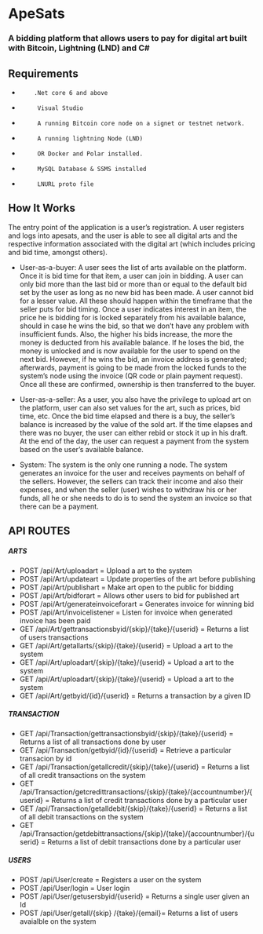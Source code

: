 # ApeSats

### A bidding platform that allows users to pay for digital art built with Bitcoin, Lightning (LND) and C#

## Requirements

 -         .Net core 6 and above
-          Visual Studio
-          A running Bitcoin core node on a signet or testnet network.
-          A running lightning Node (LND)
-          OR Docker and Polar installed.
-          MySQL Database & SSMS installed
-          LNURL proto file

## How It Works

The entry point of the application is a user’s registration. A user registers and logs into apesats, and the user is able to see all digital arts and the respective information associated with the digital art (which includes pricing and bid time, amongst others).

- User-as-a-buyer:
A user sees the list of arts available on the platform. Once it is bid time for that item, a user can join in bidding. A user can only bid more than the last bid or more than or equal to the default bid set by the user as long as no new bid has been made. A user cannot bid for a lesser value. All these should happen within the timeframe that the seller puts for bid timing. 
Once a user indicates interest in an item, the price he is bidding for is locked separately from his available balance, should in case he wins the bid, so that we don’t have any problem with insufficient funds. Also, the higher his bids increase, the more the money is deducted from his available balance.
If he loses the bid, the money is unlocked and is now available for the user to spend on the next bid.
However, if he wins the bid, an invoice address is generated; afterwards, payment is going to be made from the locked funds to the system’s node using the invoice (QR code or plain payment request). Once all these are confirmed, ownership is then transferred to the buyer.

- User-as-a-seller:
As a user, you also have the privilege to upload art on the platform, user can also set values for the art, such as prices, bid time, etc.
Once the bid time elapsed and there is a buy, the seller’s balance is increased by the value of the sold art.
If the time elapses and there was no buyer, the user can either rebid or stock it up in his draft.
At the end of the day, the user can request a payment from the system based on the user’s available balance.

- System:
The system is the only one running a node. The system generates an invoice for the user and receives payments on behalf of the sellers. However, the sellers can track their income and also their expenses, and when the seller (user) wishes to withdraw his or her funds, all he or she needs to do is to send the system an invoice so that there can be a payment.


## API ROUTES

##### ARTS
 - POST /api/Art/uploadart = Upload a art to the system
 - POST /api/Art/updateart = Update properties of the art before publishing
 - POST /api/Art/publishart = Make art open to the public for bidding
 - POST /api/Art/bidforart = Allows other users to bid for published art
 - POST /api/Art/generateinvoiceforart = Generates invoice for winning bid
 - POST /api/Art/invoicelistener = Listen for invoice when generated invoice has been paid
 - GET /api/Art/gettransactionsbyid/{skip}/{take}/{userid} = Returns a list of users transactions
 - GET /api/Art/getallarts/{skip}/{take}/{userid} = Upload a art to the system
 - GET /api/Art/uploadart/{skip}/{take}/{userid} = Upload a art to the system
 - GET /api/Art/uploadart/{skip}/{take}/{userid} = Upload a art to the system
 - GET /api/Art/getbyid/{id}/{userid} = Returns a transaction by a given ID


##### TRANSACTION
- GET /api/Transaction/gettransactionsbyid/{skip}/{take}/{userid} = Returns a list of all transactions done by user
- GET /api/Transaction/getbyid/{id}/{userid} = Retrieve a particular transacion by id
- GET /api/Transaction/getallcredit/{skip}/{take}/{userid} = Returns a list of all credit transactions on the system
- GET /api/Transaction/getcredittransactions/{skip}/{take}/{accountnumber}/{userid} = Returns a list of credit transactions done by a particular user
- GET /api/Transaction/getalldebit/{skip}/{take}/{userid} = Returns a list of all debit transactions on the system
- GET /api/Transaction/getdebittransactions/{skip}/{take}/{accountnumber}/{userid} = Returns a list of debit transactions done by a particular user


##### USERS
 - POST /api/User/create = Registers a user on the system
 - POST /api/User/login = User login
 - POST /api/User/getusersbyid/{userid} = Returns a single user given an Id
 - POST /api/User/getall/{skip} /{take}/{email}= Returns a list of users avaialble on the system

